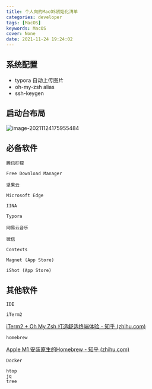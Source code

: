 ```yaml
---
title: 个人向的MacOS初始化清单
categories: developer
tags: [MacOS]
keywords: MacOS
cover: None
date: 2021-11-24 19:24:02
---
```


## 系统配置

- typora 自动上传图片
- oh-my-zsh alias
- ssh-keygen

## 启动台布局

![image-20211124175955484](https://bk-5lian.oss-cn-shanghai.aliyuncs.com/20211124175955-image-20211124175955484.png)

## 必备软件

`腾讯柠檬`

`Free Download Manager`

`坚果云`

`Microsoft Edge`

`IINA`

`Typora`

`网易云音乐`

`微信`

`Contexts`

`Magnet (App Store)`

`iShot (App Store)`

## 其他软件

`IDE` 

`iTerm2`

[iTerm2 + Oh My Zsh 打造舒适终端体验 - 知乎 (zhihu.com)](https://zhuanlan.zhihu.com/p/37195261)

`homebrew`

[Apple M1 安装原生的Homebrew - 知乎 (zhihu.com)](https://zhuanlan.zhihu.com/p/362369069)

`Docker`

```
htop
jq
tree
```


